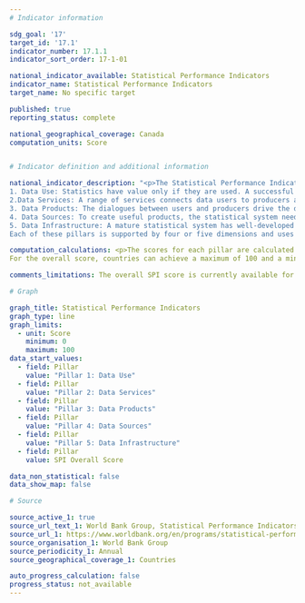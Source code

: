```yaml
---
# Indicator information

sdg_goal: '17'
target_id: '17.1'
indicator_number: 17.1.1
indicator_sort_order: 17-1-01

national_indicator_available: Statistical Performance Indicators
indicator_name: Statistical Performance Indicators
target_name: No specific target

published: true
reporting_status: complete

national_geographical_coverage: Canada
computation_units: Score


# Indicator definition and additional information

national_indicator_description: "<p>The Statistical Performance Indicators (SPI) assess the maturity and performance of national statistical systems in five key areas, called pillars.  The five pillars are:<br><br>
1. Data Use: Statistics have value only if they are used. A successful statistical system produces data that are used widely and frequently.<br>
2.Data Services: A range of services connects data users to producers and facilitate dialogues between them, thus building trust and a sense of value.<br>
3. Data Products: The dialogues between users and producers drive the design and range of statistical products and their accuracy, timeliness, frequency, comparability, and levels of disaggregation. The products signal whether countries are able to produce indicators related to the 17 Sustainable Development Goals.<br>
4. Data Sources: To create useful products, the statistical system needs to draw on sources inside and outside the government. Data collection thus goes beyond the typical censuses and surveys to include administrative and geospatial data as well as data generated by private firms and citizens.<br>
5. Data Infrastructure: A mature statistical system has well-developed hard infrastructure (legislation, governance, standards) and soft infrastructure (skills, partnerships) as well as the financial resources to deliver useful—and widely used—data products and services.<br><br>
Each of these pillars is supported by four or five dimensions and uses defined methods and indicators. <em>(World Bank Group)</em></p>"

computation_calculations: <p>The scores for each pillar are calculated using the scores for the underlying dimensions, which in turn are derived from the values of their indicators. The overall SPI score is an average of the scores for the five pillars. <br><br>
For the overall score, countries can achieve a maximum of 100 and a minimum of 0. A score of 100 would indicate that a country has every single element that the SPI measures in place, and a score of 0 that none are in place. <em>(World Bank Group)</em></p>

comments_limitations: The overall SPI score is currently available for countries from 2016 onwards. Some indicators have data going back to 2004. <em>(World Bank Group)</em> 

# Graph

graph_title: Statistical Performance Indicators
graph_type: line
graph_limits:
  - unit: Score
    minimum: 0
    maximum: 100
data_start_values:
  - field: Pillar
    value: "Pillar 1: Data Use"
  - field: Pillar
    value: "Pillar 2: Data Services"
  - field: Pillar
    value: "Pillar 3: Data Products"
  - field: Pillar
    value: "Pillar 4: Data Sources"
  - field: Pillar
    value: "Pillar 5: Data Infrastructure"
  - field: Pillar
    value: SPI Overall Score

data_non_statistical: false
data_show_map: false

# Source

source_active_1: true
source_url_text_1: World Bank Group, Statistical Performance Indicators
source_url_1: https://www.worldbank.org/en/programs/statistical-performance-indicators/explore-data
source_organisation_1: World Bank Group
source_periodicity_1: Annual
source_geographical_coverage_1: Countries

auto_progress_calculation: false
progress_status: not_available
---
```


